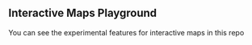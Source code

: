 ## Interactive Maps Playground
You can see the experimental features for interactive maps in this repo
